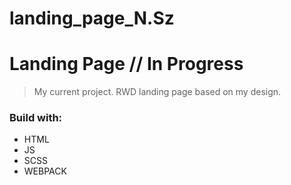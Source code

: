# landing_page_N.Sz

# Landing Page // In Progress
>My current project.
RWD landing page based on my design. 

### Build with:
- HTML 
- JS
- SCSS
- WEBPACK




